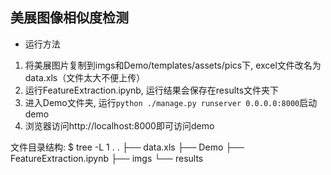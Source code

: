 ## 美展图像相似度检测

- 运行方法
1. 将美展图片复制到imgs和Demo/templates/assets/pics下, excel文件改名为data.xls（文件太大不便上传）
2. 运行FeatureExtraction.ipynb, 运行结果会保存在results文件夹下
3. 进入Demo文件夹, 运行`python ./manage.py runserver 0.0.0.0:8000`启动demo
4. 浏览器访问http://localhost:8000即可访问demo

文件目录结构:
$ tree -L 1 .
.
├── data.xls
├── Demo
├── FeatureExtraction.ipynb
├── imgs
└── results
